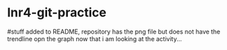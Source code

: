 # lnr4-git-practice
#stuff added to README, repository has the png file but does not have the trendline opn the graph now that i am looking at the activity...